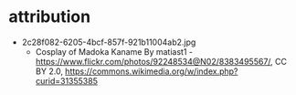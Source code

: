 # attribution

* 2c28f082-6205-4bcf-857f-921b11004ab2.jpg
  * Cosplay of Madoka Kaname By matiast1 - https://www.flickr.com/photos/92248534@N02/8383495567/, CC BY 2.0, https://commons.wikimedia.org/w/index.php?curid=31355385